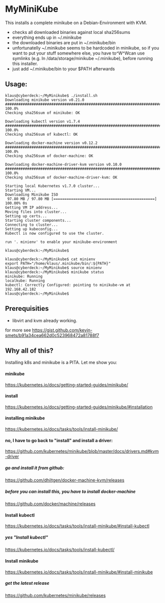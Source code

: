 # MyMiniKube

This installs a complete minikube on a Debian-Environment with KVM.

* checks all downloaded binaries against local sha256sums
* everything ends up in ~/.minikube
* the downloaded binaries are put in ~/.minikube/bin
* unfortunatelly ~/.minikube seems to be hardcoded in minikube, so if you want to put your stuff somewhere else, you have to^W^Wcan use symlinks (e.g. ln /data/storage/minikube ~/.minikube), before running this installer.
* just add ~/.minikube/bin to your $PATH afterwards

## Usage:

```
klaus@cyberdeck:~/MyMinikube$ ./install.sh
Downloading minikube version v0.21.0
######################################################################## 100.0%
Checking sha256sum of minikube: OK

Downloading kubectl version v1.7.4
######################################################################## 100.0%
Checking sha256sum of kubectl: OK

Downloading docker-machine version v0.12.2
######################################################################## 100.0%
Checking sha256sum of docker-machine: OK

Downloading docker-machine-driver-kvm version v0.10.0
######################################################################## 100.0%
Checking sha256sum of docker-machine-driver-kvm: OK

Starting local Kubernetes v1.7.0 cluster...
Starting VM...
Downloading Minikube ISO
 97.80 MB / 97.80 MB [==============================================] 100.00% 0s
Getting VM IP address...
Moving files into cluster...
Setting up certs...
Starting cluster components...
Connecting to cluster...
Setting up kubeconfig...
Kubectl is now configured to use the cluster.

run '. minienv' to enable your minikube-environment

klaus@cyberdeck:~/MyMinikube$
```

```
klaus@cyberdeck:~/MyMinikube$ cat minienv
export PATH="/home/klaus/.minikube/bin/:${PATH}"
klaus@cyberdeck:~/MyMinikube$ source minienv
klaus@cyberdeck:~/MyMinikube$ minikube status
minikube: Running
localkube: Running
kubectl: Correctly Configured: pointing to minikube-vm at 192.168.42.182
klaus@cyberdeck:~/MyMinikube$
```


## Prerequisities

* libvirt and kvm already working.

for more see https://gist.github.com/kevin-smets/b91a34cea662d0c523968472a81788f7

## Why all of this?

Installing k8s and minikube is a PITA. Let me show you:

#### minikube

https://kubernetes.io/docs/getting-started-guides/minikube/

#### install

https://kubernetes.io/docs/getting-started-guides/minikube/#installation

#### installing minikube

https://kubernetes.io/docs/tasks/tools/install-minikube/

#### no, I have to go back to "install" and install a driver:

https://github.com/kubernetes/minikube/blob/master/docs/drivers.md#kvm-driver

##### go and install it from github:

https://github.com/dhiltgen/docker-machine-kvm/releases

##### before you can install this, you have to install docker-machine

https://github.com/docker/machine/releases

#### Install kubectl

https://kubernetes.io/docs/tasks/tools/install-minikube/#install-kubectl

##### yes "Install kubectl"

https://kubernetes.io/docs/tasks/tools/install-kubectl/

#### Install minikube

https://kubernetes.io/docs/tasks/tools/install-minikube/#install-minikube

##### get the latest release

https://github.com/kubernetes/minikube/releases

